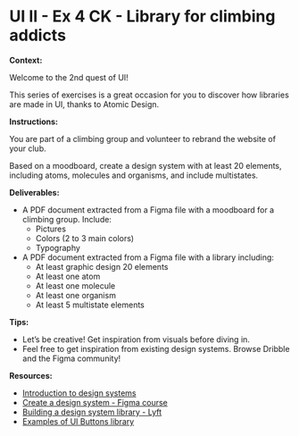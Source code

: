 # UI II - Ex 4 CK - Library for climbing addicts

**Context:** 

Welcome to the 2nd quest of UI!

This series of exercises is a great occasion for you to discover how libraries are made in UI, thanks to Atomic Design. 

**Instructions:** 

You are part of a climbing group and volunteer to rebrand the website of your club. 

Based on a moodboard, create a design system with at least 20 elements, including atoms, molecules and organisms, and include multistates.

**Deliverables:** 

- A PDF document extracted from a Figma file with a moodboard for a climbing group. Include:
    - Pictures
    - Colors (2 to 3 main colors)
    - Typography
- A PDF document extracted from a Figma file with a library including:
    - At least graphic design 20 elements
    - At least one atom
    - At least one molecule
    - At least one organism
    - At least 5 multistate elements

**Tips:** 

- Let’s be creative! Get inspiration from visuals before diving in.
- Feel free to get inspiration from existing design systems. Browse Dribble and the Figma community!

**Resources:** 

- [Introduction to design systems](https://www.youtube.com/watch?v=xEuBCUngJ_U)
- [Create a design system - Figma course](https://www.youtube.com/watch?v=RYDiDpW2VkM)
- [Building a design system library - Lyft](https://medium.com/tap-to-dismiss/building-a-design-system-library-532ef2492811)
- [Examples of UI Buttons library](https://www.pinterest.co.kr/pin/663014376380850291/)
